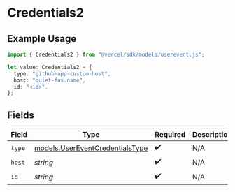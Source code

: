 # Credentials2

## Example Usage

```typescript
import { Credentials2 } from "@vercel/sdk/models/userevent.js";

let value: Credentials2 = {
  type: "github-app-custom-host",
  host: "quiet-fax.name",
  id: "<id>",
};
```

## Fields

| Field                                                                    | Type                                                                     | Required                                                                 | Description                                                              |
| ------------------------------------------------------------------------ | ------------------------------------------------------------------------ | ------------------------------------------------------------------------ | ------------------------------------------------------------------------ |
| `type`                                                                   | [models.UserEventCredentialsType](../models/usereventcredentialstype.md) | :heavy_check_mark:                                                       | N/A                                                                      |
| `host`                                                                   | *string*                                                                 | :heavy_check_mark:                                                       | N/A                                                                      |
| `id`                                                                     | *string*                                                                 | :heavy_check_mark:                                                       | N/A                                                                      |